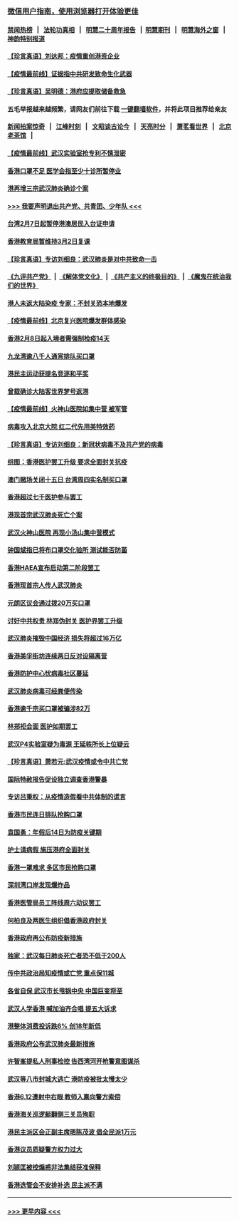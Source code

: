 ### [微信用户指南，使用浏览器打开体验更佳](https://github.com/gfw-breaker/banned-news1/blob/master/indexes/wechat-guide.md?t=0)
#### [禁闻热榜](热点新闻.md?t=0)  &nbsp;&nbsp;|&nbsp;&nbsp; [法轮功真相](https://github.com/gfw-breaker/truth/blob/master/README.md?t=0) &nbsp;&nbsp;|&nbsp;&nbsp; [明慧二十周年报告](https://github.com/gfw-breaker/mh-reports/blob/master/README.md?t=0) &nbsp;&nbsp;|&nbsp;&nbsp;[明慧期刊](https://github.com/gfw-breaker/mh-qikan) &nbsp;&nbsp;|&nbsp;&nbsp; [明慧海外之窗](https://github.com/gfw-breaker/mh-news/blob/master/README.md?t=0) &nbsp;&nbsp;|&nbsp;&nbsp; [神韵特别报道](https://github.com/gfw-breaker/mh-news/blob/master/shenyun.md?t=0)
#### [【珍言真语】刘达邦：疫情重创港资企业](../pages/nsc415/n11854274.md?t=02100302) 
#### [【疫情最前线】证据指中共研发致命生化武器](../pages/nsc415/n11853087.md?t=02100302) 
#### [【珍言真语】吴明德：港府应提取储备救急](../pages/nsc415/n11852734.md?t=02100302) 
#### 五毛举报越来越频繁，请网友们前往下载 [一键翻墙软件](https://github.com/gfw-breaker/ssr-accounts)，并将此项目推荐给亲友
#### [新闻拍案惊奇](https://github.com/gfw-breaker/banned-news1/blob/master/pages/link4.md) &nbsp;&nbsp;|&nbsp;&nbsp; [江峰时刻](https://github.com/gfw-breaker/banned-news1/blob/master/pages/link4.md) &nbsp;&nbsp;|&nbsp;&nbsp; [文昭谈古论今](https://github.com/gfw-breaker/banned-news1/blob/master/pages/link4.md) &nbsp;&nbsp;|&nbsp;&nbsp; [天亮时分](https://github.com/gfw-breaker/banned-news1/blob/master/pages/link4.md) &nbsp;&nbsp;|&nbsp;&nbsp; [萧茗看世界](https://github.com/gfw-breaker/banned-news1/blob/master/pages/link4.md) &nbsp;&nbsp;|&nbsp;&nbsp; [北京老茶馆](https://github.com/gfw-breaker/banned-news1/blob/master/pages/link4.md) &nbsp;&nbsp;|&nbsp;&nbsp; 
#### [【疫情最前线】武汉实验室抢专利不慎泄密](../pages/nsc415/n11850310.md?t=02100302) 
#### [香港口罩不足 医学会指至少十诊所暂停业](../pages/nsc415/n11850301.md?t=02100302) 
#### [港再增三宗武汉肺炎确诊个案](../pages/nsc415/n11850328.md?t=02100302) 
#### [>>> 我要声明退出共产党、共青团、少年队 <<<](https://github.com/begood0513/goodnews/blob/master/quit/letter.md) 
#### [台湾2月7日起暂停港澳居民入台证申请](../pages/nsc415/n11850304.md?t=02100302) 
#### [香港教育局暂维持3月2日复课](../pages/nsc415/n11850260.md?t=02100302) 
#### [【珍言真语】专访刘细良：武汉肺炎是对中共致命一击](../pages/nsc415/n11849934.md?t=02100302) 
#### [《九评共产党》](https://github.com/begood0513/9ping.md/blob/master/README.md) &nbsp;|&nbsp; [《解体党文化》](../../../../jtdwh.md/blob/master/README.md)  &nbsp;|&nbsp; [《共产主义的终极目的》](../../../../gczydzjmd.md/blob/master/README.md) &nbsp;|&nbsp; [《魔鬼在统治我们的世界》](../../../../mgztzwmdsj.md/blob/master/README.md) 
#### [港人未返大陆染疫 专家：不封关恐本地爆发](../pages/nsc415/n11848021.md?t=02100302) 
#### [【疫情最前线】北京复兴医院爆发群体感染](../pages/nsc415/n11847626.md?t=02100302) 
#### [香港2月8日起入境者需强制检疫14天](../pages/nsc415/n11847658.md?t=02100302) 
#### [九龙湾逾八千人通宵排队买口罩](../pages/nsc415/n11847647.md?t=02100302) 
#### [港民主运动获提名竞逐和平奖](../pages/nsc415/n11847633.md?t=02100302) 
#### [曾载确诊大陆客世界梦号返港](../pages/nsc415/n11847608.md?t=02100302) 
#### [【疫情最前线】火神山医院如集中营 被军管](../pages/nsc415/n11847524.md?t=02100302) 
#### [病毒攻入北京大院 红二代先用美特效药](../pages/nsc415/n11847427.md?t=02100302) 
#### [【珍言真语】专访刘细良：新冠状病毒不及共产党的病毒](../pages/nsc415/n11847164.md?t=02100302) 
#### [组图：香港医护罢工升级 要求全面封关抗疫](../pages/nsc415/n11844107.md?t=02100302) 
#### [澳门赌场关闭十五日 台湾周四实名制买口罩](../pages/nsc415/n11845083.md?t=02100302) 
#### [香港超过七千医护参与罢工](../pages/nsc415/n11845051.md?t=02100302) 
#### [港现首宗武汉肺炎死亡个案](../pages/nsc415/n11844998.md?t=02100302) 
#### [武汉火神山医院 再现小汤山集中营模式](../pages/nsc415/n11844763.md?t=02100302) 
#### [钟国斌指已将布口罩交化验所 测试能否防菌](../pages/nsc415/n11842783.md?t=02100302) 
#### [香港HAEA宣布启动第二阶段罢工](../pages/nsc415/n11842723.md?t=02100302) 
#### [香港现首宗人传人武汉肺炎](../pages/nsc415/n11842766.md?t=02100302) 
#### [元朗区议会通过拨20万买口罩](../pages/nsc415/n11842754.md?t=02100302) 
#### [讨好中共权贵 林郑伪封关 医护界罢工升级](../pages/nsc415/n11842359.md?t=02100302) 
#### [武汉肺炎摧毁中国经济 损失将超过16万亿](../pages/nsc415/n11839723.md?t=02100302) 
#### [香港美孚街坊连续两日反对设隔离营](../pages/nsc415/n11839962.md?t=02100302) 
#### [香港防护中心忧病毒社区蔓延](../pages/nsc415/n11839933.md?t=02100302) 
#### [武汉肺炎病毒可经粪便传染](../pages/nsc415/n11839939.md?t=02100302) 
#### [香港逾千宗买口罩被骗涉82万](../pages/nsc415/n11839914.md?t=02100302) 
#### [林郑拒会面 医护如期罢工](../pages/nsc415/n11839892.md?t=02100302) 
#### [武汉P4实验室疑为毒源 王延轶所长上位疑云](../pages/nsc415/n11835543.md?t=02100302) 
#### [【珍言真语】萧若元:武汉疫情或令中共亡党](../pages/nsc415/n11829394.md?t=02100302) 
#### [国际特赦报告促设独立调查香港警暴](../pages/nsc415/n11833845.md?t=02100302) 
#### [专访吕秉权：从疫情造假看中共体制的谎言](../pages/nsc415/n11833813.md?t=02100302) 
#### [香港市民连日排队抢购口罩](../pages/nsc415/n11833794.md?t=02100302) 
#### [袁国勇：年假后14日为防疫关键期](../pages/nsc415/n11831088.md?t=02100302) 
#### [护士请病假 施压港府全面封关](../pages/nsc415/n11831030.md?t=02100302) 
#### [香港一罩难求 多区市民抢购口罩](../pages/nsc415/n11831002.md?t=02100302) 
#### [深圳湾口岸发现爆炸品](../pages/nsc415/n11828802.md?t=02100302) 
#### [香港医管局员工阵线周六动议罢工](../pages/nsc415/n11828762.md?t=02100302) 
#### [何柏良及两医生组织倡香港政府封关](../pages/nsc415/n11828749.md?t=02100302) 
#### [香港政府再公布防疫新措施](../pages/nsc415/n11828716.md?t=02100302) 
#### [独家：武汉每日肺炎死亡者恐不低于200人](../pages/nsc415/n11828240.md?t=02100302) 
#### [传中共政治局知疫情或亡党 重点保11城](../pages/nsc415/n11828145.md?t=02100302) 
#### [各省自保 武汉市长甩锅中央 中国巨变将至](../pages/nsc415/n11828021.md?t=02100302) 
#### [武汉人学香港 喊加油齐合唱 提五大诉求](../pages/nsc415/n11827046.md?t=02100302) 
#### [港整体消费投诉跌6% 创18年新低](../pages/nsc415/n11817280.md?t=02100302) 
#### [香港政府公布武汉肺炎最新措施](../pages/nsc415/n11817152.md?t=02100302) 
#### [许智峯提私人刑事检控 告西湾河开枪警意图谋杀](../pages/nsc415/n11817132.md?t=02100302) 
#### [武汉等八市封城大逃亡 港防疫被批太慢太少](../pages/nsc415/n11817058.md?t=02100302) 
#### [香港6.12遭射中右眼 教师入禀向警方索偿](../pages/nsc415/n11814678.md?t=02100302) 
#### [香港海关巡逻艇翻侧三关员殉职](../pages/nsc415/n11814604.md?t=02100302) 
#### [港民主派区会正副主席晤陈茂波 倡全民派1万元](../pages/nsc415/n11814582.md?t=02100302) 
#### [香港议员质疑警方权力过大](../pages/nsc415/n11814560.md?t=02100302) 
#### [刘颕匡被控煽惑非法集结获准保释](../pages/nsc415/n11811727.md?t=02100302) 
#### [香港选管会不安排补选 民主派不满](../pages/nsc415/n11811691.md?t=02100302) 

----
#### [ >>> 更早内容 <<< ](../indexes/nsc415-earlier.md)
